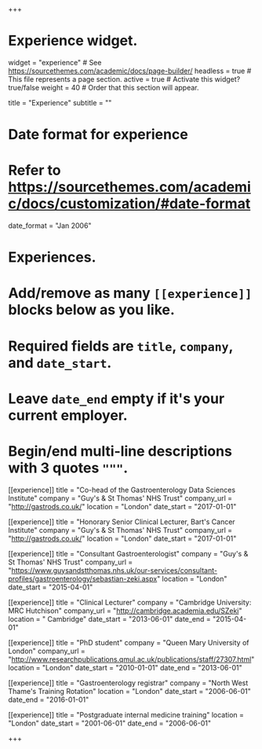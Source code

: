 +++
# Experience widget.
widget = "experience"  # See https://sourcethemes.com/academic/docs/page-builder/
headless = true  # This file represents a page section.
active = true  # Activate this widget? true/false
weight = 40  # Order that this section will appear.

title = "Experience"
subtitle = ""

# Date format for experience
#   Refer to https://sourcethemes.com/academic/docs/customization/#date-format
date_format = "Jan 2006"

# Experiences.
#   Add/remove as many `[[experience]]` blocks below as you like.
#   Required fields are `title`, `company`, and `date_start`.
#   Leave `date_end` empty if it's your current employer.
#   Begin/end multi-line descriptions with 3 quotes `"""`.
[[experience]]
  title = "Co-head of the Gastroenterology Data Sciences Institute"
  company = "Guy's & St Thomas' NHS Trust"
  company_url = "http://gastrods.co.uk/"
  location = "London"
  date_start = "2017-01-01"
  
[[experience]]
  title = "Honorary Senior Clinical Lecturer, Bart's Cancer Institute"
  company = "Guy's & St Thomas' NHS Trust"
  company_url = "http://gastrods.co.uk/"
  location = "London"
  date_start = "2017-01-01"
  
[[experience]]
  title = "Consultant Gastroenterologist"
  company = "Guy's & St Thomas' NHS Trust"
  company_url = "https://www.guysandstthomas.nhs.uk/our-services/consultant-profiles/gastroenterology/sebastian-zeki.aspx"
  location = "London"
  date_start = "2015-04-01"

[[experience]]
  title = "Clinical Lecturer"
  company = "Cambridge University: MRC Hutchison"
  company_url = "http://cambridge.academia.edu/SZeki"
  location = " Cambridge"
  date_start = "2013-06-01"
  date_end = "2015-04-01"

[[experience]]
  title = "PhD student"
  company = "Queen Mary University of London"
  company_url = "http://www.researchpublications.qmul.ac.uk/publications/staff/27307.html"
  location = "London"
  date_start = "2010-01-01"
  date_end = "2013-06-01"

[[experience]]
  title = "Gastroenterology registrar"
  company = "North West Thame's Training Rotation"
  location = "London"
  date_start = "2006-06-01"
  date_end = "2016-01-01"

[[experience]]
  title = "Postgraduate internal medicine training"
  location = "London"
  date_start = "2001-06-01"
  date_end = "2006-06-01"

+++
